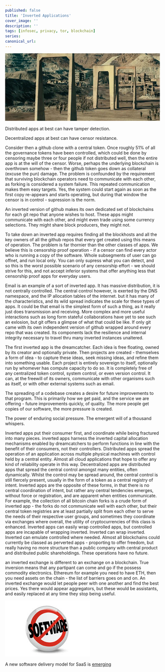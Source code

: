 ```yaml
---
published: false
title: 'Inverted Applications'
cover_image: ''
description: ''
tags: [infosec, privacy, tor, blockchain]
series:
canonical_url:
---
```


![](2021-03-18-assets/inverted_applications.jpg)

Distributed apps at best can have tamper detection.

Decentralized apps at best can have censor resistance.

Consider then a github clone with a central token. Once roughly 51% of all the governance tokens have been controlled, which could be done by censoring maybe three or four people if not distributed well, then the entire app is at the will of the censor. Worse, perhaps the underlying blockchain is overthrown somehow - then the github token goes down as collateral (excuse the pun) damage. The problem is confounded by the requirement that surviving blockchain operators need to communicate with each other, as forking is considered a system failure. This repeated communication makes them easy targets. Yes, the system could start again as soon as the first copy re-appears and starts operating, but during that window the censor is in control - supression is the norm.

An inverted version of github makes its own dedicated set of blockchains for each git repo that anyone wishes to host. These apps might communicate with each other, and might even trade using some currency selections. They might share block producers, they might not.

To take down an inverted app requires finding all the blockhosts and all the key owners of all the github repos that every get created using this means of operation. The problem is far thornier than the other classes of apps. We believe this is censorship proof operation - if a censor can find every actor who is running a copy of the software. Whole subsegments of user can go offnet, and run local only. You can only supress what you can detect, and so this is the worst possible scenario of any censorship effort - we should strive for this, and not accept inferior systems that offer anything less that censorship proof apps for everyday users.

Email is an example of a sort of inverted app. It has massive distribution, it is not centrally controlled. The central control however, is exerted by the DNS namespace, and the IP allocation tables of the internet. but it has many of the characteristics, and its wild spread indicates the scale for these types of apps. It could be that email is the simplest form of such a thing, as it really just does transmission and receiving. More complex and more useful interactions such as long form stateful collaborations have yet to see such an exlosion, but git offers a glimpse of what that could be like. If only git came with its own independent version of github wrapped around every repo that was created. Its components lack the resilience and internal integrity necessary to travel thru many inverted instances unaltered.

The first inverted app is the dreamcatcher. Each idea is free floating, owned by its creator and optionally private. Then projects are created - themselves a form of idea - to capture these ideas, seek missing ideas, and refine them into something usable. Each project is entirely sovereign to itself, optionally run by whomever has compute capacity to do so. It is completely free of any centralized token control, system control, or even version control. It can, at the freewill of its owners, communicate with other organisms such as itself, or with other external systems such as email.

The spreading of a codebase creates a desire for future improvements to that program. This is primarily how we get paid, and the service we are offering - future improvements quickly, of quality. The more people get copies of our software, the more pressure is created.

The power of enduring social pressure. The emergent will of a thousand whispers.

Inverted apps put their consumer first, and coordinate while being fractured into many pieces. inverted apps harness the inverted capital allocation mechanisms enabled by dreamcatchers to perform functions in line with the benefit of their consumers, not their controllers. Distributed apps spread the operation of an application across multiple physical machines with control held by a central entity. Almost all cloud applications that hope to offer any kind of reliability operate in this way. Decentralized apps are distributed apps that spread the central control amongst many entities, often dynamically. Whilst the control may be spread around, the central control is still fiercely present, usually in the form of a token as a central registry of intent. Inverted apps are the opposite of these forms, in that there is no central coordination of intent, but rather any central tendencies emerges, without force or registration, and are apparent when entities communicate. For example, the collection of all bitcoin chain forks is a crude form of inverted app - the forks do not communicate well with each other, but their central token registries are at least partially split from each other to serve the needs of their respective user groups, and sometimes they coordinate via exchanges where overall, the utility of cryptocurrencies of this class is enhanced. Inverted apps can easily wrap controlled apps, but controlled apps are incapable of wrapping inverted. Inverted can wrap inverted. Inverted can emulate controlled where needed. Almost all blockchains could currently be classed as perverted apps - proporting to offer freedom, but really having no more structure than a public company with central product and distributed public shareholdings. These operations have no future.

an inverted exchange is different to an exchange on a blockchain. True inversion means that any partipant can come and go if the possess commodity electronics. Ethereum for example you need to have ETH, then you need assets on the chain - the list of barriers goes on and on. An inverted exchange would let people peer with one another and find the best prices. Yes there would appear aggregators, but these would be assistants, and easily replaced at any time they stop being useful.

![No SaaS](./2021-03-18-assets/no-more-software.png)

A new software delivery model for SaaS is [emerging](https://goteleport.com/blog/open-core-vs-saas-intro/)
